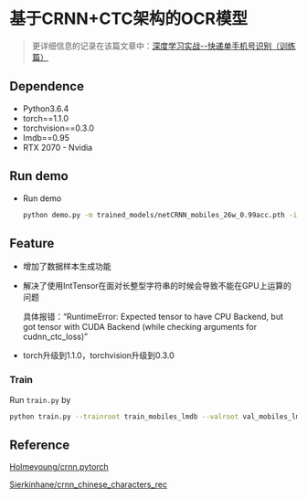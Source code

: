 # 基于CRNN+CTC架构的OCR模型
> 更详细信息的记录在该篇文章中：[深度学习实战--快递单手机号识别（训练篇）](<https://mp.weixin.qq.com/s?__biz=MzU2Njg4MTMzNA==&mid=2247483891&idx=1&sn=b43573e8c10b36070811387f7edd7cca&chksm=fca4fcaacbd375bcf507ffe1e5bb5f2568ff214b58d3bfa1a83ed703d2248805fcdbb678e652&token=563582328&lang=zh_CN#rd>)

## Dependence

- Python3.6.4
- torch==1.1.0
- torchvision==0.3.0
- lmdb==0.95
- RTX 2070 - Nvidia

## Run demo

- Run demo

  ```sh
  python demo.py -m trained_models/netCRNN_mobiles_26w_0.99acc.pth -i imgs/227_292_cut.jpg
  ```

## Feature

- 增加了数据样本生成功能

- 解决了使用IntTensor在面对长整型字符串的时候会导致不能在GPU上运算的问题

  具体报错：“RuntimeError: Expected tensor to have CPU Backend, but got tensor with CUDA Backend (while checking arguments for cudnn_ctc_loss)”

- torch升级到1.1.0，torchvision升级到0.3.0


### Train

Run `train.py` by

```sh
python train.py --trainroot train_mobiles_lmdb --valroot val_mobiles_lmdb
```

## Reference

[Holmeyoung/crnn.pytorch](<https://github.com/Holmeyoung/crnn-pytorch>)

[Sierkinhane/crnn_chinese_characters_rec](<https://github.com/Sierkinhane/crnn_chinese_characters_rec>)

